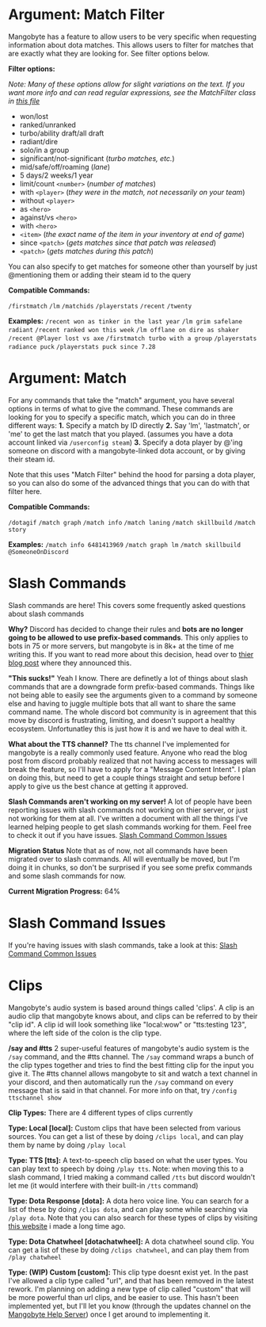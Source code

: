 <!-- Note that this file is consumed and used by the /docs command. Each h1 heading here is a separate docs command entry -->
<!-- Note that parts of this file are auto-generated, which is why theres some html comment placeholders below -->
# Argument: Match Filter

Mangobyte has a feature to allow users to be very specific when requesting information about dota matches. This allows users to filter for matches that are exactly what they are looking for. See filter options below.

__Filter options:__

*Note: Many of these options allow for slight variations on the text. If you want more info and can read regular expressions, see the MatchFilter class in [this file](https://github.com/mdiller/MangoByte/blob/master/cogs/utils/commandargs.py)*

- won/lost
- ranked/unranked
- turbo/ability draft/all draft
- radiant/dire
- solo/in a group
- significant/not-significant (*turbo matches, etc.*)
- mid/safe/off/roaming (*lane*)
- 5 days/2 weeks/1 year
- limit/count `<number>` (*number of matches*)
- with `<player>` (*they were in the match, not necessarily on your team*)
- without `<player>`
- as `<hero>`
- against/vs `<hero>`
- with `<hero>`
- `<item>` (*the exact name of the item in your inventory at end of game*)
- since `<patch>` (*gets matches since that patch was released*)
- `<patch>` (*gets matches during this patch*)

You can also specify to get matches for someone other than yourself by just @mentioning them or adding their steam id to the query

__Compatible Commands:__
<!-- MATCH_FILTER_COMMANDS_START -->
`/firstmatch`
`/lm`
`/matchids`
`/playerstats`
`/recent`
`/twenty`
<!-- MATCH_FILTER_COMMANDS_END -->

__Examples:__
`/recent won as tinker in the last year`
`/lm grim safelane radiant`
`/recent ranked won this week`
`/lm offlane on dire as shaker`
`/recent @Player lost vs axe`
`/firstmatch turbo with a group`
`/playerstats radiance puck`
`/playerstats puck since 7.28`

# Argument: Match

For any commands that take the "match" argument, you have several options in terms of what to give the command. These commands are looking for you to specify a specific match, which you can do in three different ways:
**1.** Specify a match by ID directly
**2.** Say 'lm', 'lastmatch', or 'me' to get the last match that you played. (assumes you have a dota account linked via `/userconfig steam`)
**3.** Specify a dota player by @'ing someone on discord with a mangobyte-linked dota account, or by giving their steam id.

Note that this uses "Match Filter" behind the hood for parsing a dota player, so you can also do some of the advanced things that you can do with that filter here.

__Compatible Commands:__
<!-- MATCH_ARGUMENT_COMMANDS_START -->
`/dotagif`
`/match graph`
`/match info`
`/match laning`
`/match skillbuild`
`/match story`
<!-- MATCH_ARGUMENT_COMMANDS_END -->

__Examples:__
`/match info 6481413969`
`/match graph lm`
`/match skillbuild @SomeoneOnDiscord`

# Slash Commands

Slash commands are here! This covers some frequently asked questions about slash commands

__Why?__
Discord has decided to change their rules and **bots are no longer going to be allowed to use prefix-based commands**. This only applies to bots in 75 or more servers, but mangobyte is in 8k+ at the time of me writing this. If you want to read more about this decision, head over to [thier blog post](https://support-dev.discord.com/hc/en-us/articles/4404772028055) where they announced this.

__"This sucks!"__
Yeah I know. There are definetly a lot of things about slash commands that are a downgrade form prefix-based commands. Things like not being able to easily see the arguments given to a command by someone else and having to juggle multiple bots that all want to share the same command name. The whole discord bot community is in agreement that this move by discord is frustrating, limiting, and doesn't support a healthy ecosystem. Unfortunatley this is just how it is and we have to deal with it.

__What about the TTS channel?__
The tts channel I've implemented for mangobyte is a really commonly used feature. Anyone who read the blog post from discord probably realized that not having access to messages will break the feature, so I'll have to apply for a "Message Content Intent". I plan on doing this, but need to get a couple things straight and setup before I apply to give us the best chance at getting it approved.

__Slash Commands aren't working on my server!__
A lot of people have been reporting issues with slash commands not working on thier server, or just not working for them at all. I've written a document with all the things I've learned helping people to get slash commands working for them. Feel free to check it out if you have issues.
[Slash Command Common Issues](https://github.com/mdiller/MangoByte/blob/master/docs/slash_command_common_issues.md)

__Migration Status__
Note that as of now, not all commands have been migrated over to slash commands. All will eventually be moved, but I'm doing it in chunks, so don't be surprised if you see some prefix commands and some slash commands for now.

**Current Migration Progress:** <!-- SLASH_PROGRESS_PERCENT_START -->64%<!-- SLASH_PROGRESS_PERCENT_END -->

# Slash Command Issues

If you're having issues with slash commands, take a look at this:
[Slash Command Common Issues](https://github.com/mdiller/MangoByte/blob/master/docs/slash_command_common_issues.md)

# Clips

Mangobyte's audio system is based around things called 'clips'. A clip is an audio clip that mangobyte knows about, and clips can be referred to by their "clip id". A clip id will look something like "local:wow" or "tts:testing 123", where the left side of the colon is the clip type.

__/say and #tts__
2 super-useful features of mangobyte's audio system is the `/say` command, and the #tts channel. The `/say` command wraps a bunch of the clip types together and tries to find the best fitting clip for the input you give it. The #tts channel allows mangobyte to sit and watch a text channel in your discord, and then automatically run the `/say` command on every message that is said in that channel. For more info on that, try `/config ttschannel show`

**__Clip Types__:**
There are 4 different types of clips currently

__Type: Local [local]:__
Custom clips that have been selected from various sources. You can get a list of these by doing `/clips local`, and can play them by name by doing `/play local`

__Type: TTS [tts]:__
A text-to-speech clip based on what the user types. You can play text to speech by doing `/play tts`. Note: when moving this to a slash command, I tried making a command called `/tts` but discord wouldn't let me (it would interfere with their built-in `/tts` command)

__Type: Dota Response [dota]:__
A dota hero voice line. You can search for a list of these by doing `/clips dota`, and can play some while searching via `/play dota`. Note that you can also search for these types of clips by visiting [this website](http://dotabase.dillerm.io/responses) i made a long time ago.

__Type: Dota Chatwheel [dotachatwheel]:__
A dota chatwheel sound clip. You can get a list of these by doing `/clips chatwheel`, and can play them from `/play chatwheel`

__Type: (WIP) Custom [custom]:__
This clip type doesnt exist yet. In the past I've allowed a clip type called "url", and that has been removed in the latest rework. I'm planning on adding a new type of clip called "custom" that will be more powerful than url clips, and be easier to use. This hasn't been implemented yet, but I'll let you know (through the updates channel on the [Mangobyte Help Server](https://discord.gg/d6WWHxx)) once I get around to implementing it.